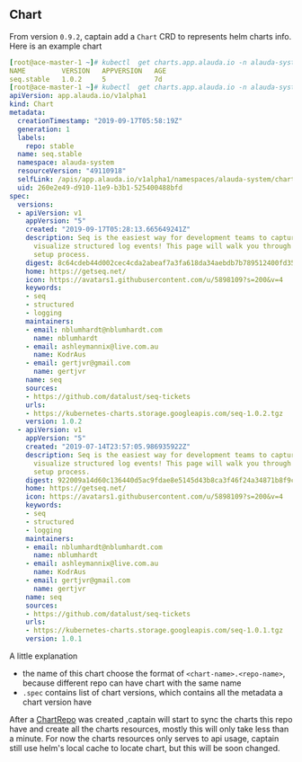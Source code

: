 ## Chart

From version `0.9.2`, captain add a `Chart` CRD to represents helm charts info. Here is an example chart 

```yaml
[root@ace-master-1 ~]# kubectl  get charts.app.alauda.io -n alauda-system seq.stable
NAME         VERSION   APPVERSION   AGE
seq.stable   1.0.2     5            7d
[root@ace-master-1 ~]# kubectl  get charts.app.alauda.io -n alauda-system seq.stable -o yaml
apiVersion: app.alauda.io/v1alpha1
kind: Chart
metadata:
  creationTimestamp: "2019-09-17T05:58:19Z"
  generation: 1
  labels:
    repo: stable
  name: seq.stable
  namespace: alauda-system
  resourceVersion: "49110918"
  selfLink: /apis/app.alauda.io/v1alpha1/namespaces/alauda-system/charts/seq.stable
  uid: 260e2e49-d910-11e9-b3b1-525400488bfd
spec:
  versions:
  - apiVersion: v1
    appVersion: "5"
    created: "2019-09-17T05:28:13.665649241Z"
    description: Seq is the easiest way for development teams to capture, search and
      visualize structured log events! This page will walk you through the very quick
      setup process.
    digest: 8c64cdeb44d002cec4cda2abeaf7a3fa618da34aebdb7b789512400fd3543b82
    home: https://getseq.net/
    icon: https://avatars1.githubusercontent.com/u/5898109?s=200&v=4
    keywords:
    - seq
    - structured
    - logging
    maintainers:
    - email: nblumhardt@nblumhardt.com
      name: nblumhardt
    - email: ashleymannix@live.com.au
      name: KodrAus
    - email: gertjvr@gmail.com
      name: gertjvr
    name: seq
    sources:
    - https://github.com/datalust/seq-tickets
    urls:
    - https://kubernetes-charts.storage.googleapis.com/seq-1.0.2.tgz
    version: 1.0.2
  - apiVersion: v1
    appVersion: "5"
    created: "2019-07-14T23:57:05.986935922Z"
    description: Seq is the easiest way for development teams to capture, search and
      visualize structured log events! This page will walk you through the very quick
      setup process.
    digest: 922009a14d60c136440d5ac9fdae8e5145d43b8ca3f46f24a34871b8f9cba875
    home: https://getseq.net/
    icon: https://avatars1.githubusercontent.com/u/5898109?s=200&v=4
    keywords:
    - seq
    - structured
    - logging
    maintainers:
    - email: nblumhardt@nblumhardt.com
      name: nblumhardt
    - email: ashleymannix@live.com.au
      name: KodrAus
    - email: gertjvr@gmail.com
      name: gertjvr
    name: seq
    sources:
    - https://github.com/datalust/seq-tickets
    urls:
    - https://kubernetes-charts.storage.googleapis.com/seq-1.0.1.tgz
    version: 1.0.1
```
A little explanation

* the name of this chart choose the format of `<chart-name>.<repo-name>`, because different repo can have chart with the same name
* `.spec` contains list of chart versions, which contains all the metadata a chart version have

After a [ChartRepo](https://github.com/alauda/captain/blob/master/docs/en/crds/chartrepo.md) was created ,captain will start to sync the charts this repo have and create all the charts resources,  mostly this will only take less than a minute.
For now the charts resources only serves to api usage, captain still use helm's local cache to locate chart, but this will be soon changed.
